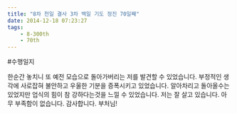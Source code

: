 ```yaml
---
title: "8차 천일 결사 3차 백일 기도 정진 70일째"
date: 2014-12-18 07:23:27
tags:
    - 8-300th
    - 70th
---
```


#수행일지

한순간 놓치니 또 예전 모습으로 돌아가버리는 저를 발견할 수 있었습니다. 부정적인 생각에 사로잡혀 불안하고 우울한 기분을 증폭시키고 있었습니다. 알아차리고 돌아올수는 있었지만 업식의 힘이 참 강하다는것을 느낄 수 있었습니다. 저는 잘 살고 있습니다. 아무 부족함이 없습니다. 감사합니다. 부처님!
